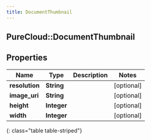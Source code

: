 ```yaml
---
title: DocumentThumbnail
---
```

## PureCloud::DocumentThumbnail

## Properties

|Name | Type | Description | Notes|
|------------ | ------------- | ------------- | -------------|
| **resolution** | **String** |  | [optional] |
| **image_uri** | **String** |  | [optional] |
| **height** | **Integer** |  | [optional] |
| **width** | **Integer** |  | [optional] |
{: class="table table-striped"}


